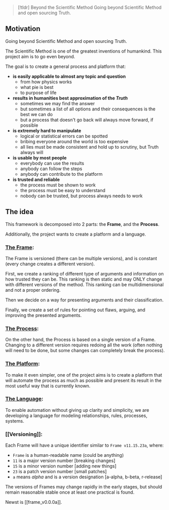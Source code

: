 >[!tldr] Beyond the Scientific Method
> Going beyond Scientific Method and open sourcing Truth.

## Motivation
Going beyond Scientific Method and open sourcing Truth.

The Scientific Method is one of the greatest inventions of humankind.
This project aim is to go even beyond.

The goal is to create a general process and platform that:

- **is easily applicable to almost any topic and question**
  - from how physics works
  - what pie is best
  - to purpose of life
- **results in humanities best approximation of the _Truth_**
  - sometimes we may find the answer
  - but sometimes a list of all options and their consequences is the best we can do
  - but a process that doesn't go back will always move forward, if possible
- **is extremely hard to manipulate**
  - logical or statistical errors can be spotted
  - bribing everyone around the world is too expensive
  - all lies must be made consistent and hold up to scrutiny, but Truth always will
- **is usable by most people**
  - everybody can use the results
  - anybody can follow the steps
  - anybody can contribute to the platform
- **is trusted and reliable**
  - the process must be shown to work
  - the process must be easy to understand
  - nobody can be trusted, but process always needs to work

## The idea

This framework is decomposed into 2 parts: the **Frame**, and the **Process**.

Additionally, the project wants to create a platform and a language.

### [The Frame](Frame):

The Frame is versioned (there can be multiple versions), and is constant (every change creates a different version).

First, we create a ranking of different type of arguments and information on how trusted they can be. This ranking is then static and may ONLY change with different versions of the method. This ranking can be multidimensional and not a proper ordering.

Then we decide on a way for presenting arguments and their classification.

Finally, we create a set of rules for pointing out flaws, arguing, and improving the presented arguments.

### [The Process](Process):

On the other hand, the Process is based on a single version of a Frame. Changing to a different version requires redoing all the work (often nothing will need to be done, but some changes can completely break the process).

### [The Platform](../FramePlatform/FramePlatform):

To make it even simpler, one of the project aims is to create a platform that will automate the process as much as possible and present its result in the most useful way that is currently known.

### [The Language](../FrameLang/FrameLang):

To enable automation without giving up clarity and simplicity, we are developing a language for modeling relationships, rules, processes, systems.

### [[Versioning]]:

Each Frame will have a unique identifier similar to `Frame v11.15.23a`, where:
- `Frame` is a human-readable name (could be anything)
- `11` is a major version number [breaking changes]
- `15` is a minor version number [adding new things]
- `23` is a patch version number [small patches]
- `a` means _alpha_ and is a version designation [a-alpha, b-beta, r-release]

The versions of Frames may change rapidly in the early stages, but should remain reasonable stable once at least one practical is found.

Newst is [[frame_v0.0.0a]].